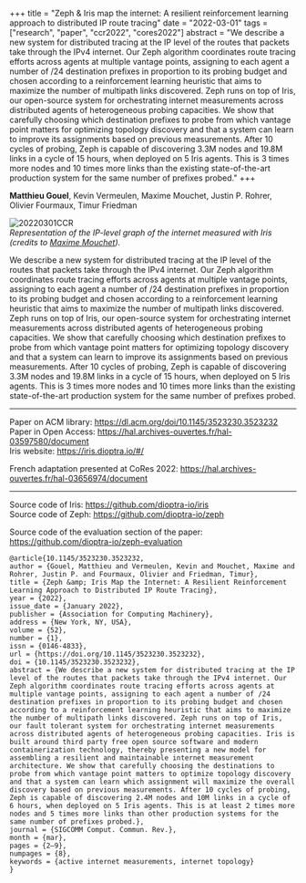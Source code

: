 +++
title = "Zeph & Iris map the internet: A resilient reinforcement learning approach to distributed IP route tracing"
date = "2022-03-01"
tags = ["research", "paper", "ccr2022", "cores2022"]
abstract  = "We describe a new system for distributed tracing at the IP level of the routes that packets take through the IPv4 internet. Our Zeph algorithm coordinates route tracing efforts across agents at multiple vantage points, assigning to each agent a number of /24 destination prefixes in proportion to its probing budget and chosen according to a reinforcement learning heuristic that aims to maximize the number of multipath links discovered. Zeph runs on top of Iris, our open-source system for orchestrating internet measurements across distributed agents of heterogeneous probing capacities. We show that carefully choosing which destination prefixes to probe from which vantage point matters for optimizing topology discovery and that a system can learn to improve its assignments based on previous measurements. After 10 cycles of probing, Zeph is capable of discovering 3.3M nodes and 19.8M links in a cycle of 15 hours, when deployed on 5 Iris agents. This is 3 times more nodes and 10 times more links than the existing state-of-the-art production system for the same number of prefixes probed."
+++

**Matthieu Gouel**, Kevin Vermeulen, Maxime Mouchet, Justin P. Rohrer, Olivier Fourmaux, Timur Friedman

![20220301CCR](/img/20220301CCR.png)  
*Representation of the IP-level graph of the internet measured with Iris (credits to [Maxime Mouchet](https://www.maxmouchet.com)).*

We describe a new system for distributed tracing at the IP level of the routes that packets take through the IPv4 internet. Our Zeph algorithm coordinates route tracing efforts across agents at multiple vantage points, assigning to each agent a number of /24 destination prefixes in proportion to its probing budget and chosen according to a reinforcement learning heuristic that aims to maximize the number of multipath links discovered. Zeph runs on top of Iris, our open-source system for orchestrating internet measurements across distributed agents of heterogeneous probing capacities. We show that carefully choosing which destination prefixes to probe from which vantage point matters for optimizing topology discovery and that a system can learn to improve its assignments based on previous measurements. After 10 cycles of probing, Zeph is capable of discovering 3.3M nodes and 19.8M links in a cycle of 15 hours, when deployed on 5 Iris agents. This is 3 times more nodes and 10 times more links than the existing state-of-the-art production system for the same number of prefixes probed.

---

Paper on ACM library: https://dl.acm.org/doi/10.1145/3523230.3523232  
Paper in Open Access: https://hal.archives-ouvertes.fr/hal-03597580/document  
Iris website: https://iris.dioptra.io/#/

French adaptation presented at CoRes 2022: https://hal.archives-ouvertes.fr/hal-03656974/document

---

Source code of Iris: https://github.com/dioptra-io/iris  
Source code of Zeph: https://github.com/dioptra-io/zeph

Source code of the evaluation section of the paper: https://github.com/dioptra-io/zeph-evaluation

```
@article{10.1145/3523230.3523232,
author = {Gouel, Matthieu and Vermeulen, Kevin and Mouchet, Maxime and Rohrer, Justin P. and Fourmaux, Olivier and Friedman, Timur},
title = {Zeph &amp; Iris Map the Internet: A Resilient Reinforcement Learning Approach to Distributed IP Route Tracing},
year = {2022},
issue_date = {January 2022},
publisher = {Association for Computing Machinery},
address = {New York, NY, USA},
volume = {52},
number = {1},
issn = {0146-4833},
url = {https://doi.org/10.1145/3523230.3523232},
doi = {10.1145/3523230.3523232},
abstract = {We describe a new system for distributed tracing at the IP level of the routes that packets take through the IPv4 internet. Our Zeph algorithm coordinates route tracing efforts across agents at multiple vantage points, assigning to each agent a number of /24 destination prefixes in proportion to its probing budget and chosen according to a reinforcement learning heuristic that aims to maximize the number of multipath links discovered. Zeph runs on top of Iris, our fault tolerant system for orchestrating internet measurements across distributed agents of heterogeneous probing capacities. Iris is built around third party free open source software and modern containerization technology, thereby presenting a new model for assembling a resilient and maintainable internet measurement architecture. We show that carefully choosing the destinations to probe from which vantage point matters to optimize topology discovery and that a system can learn which assignment will maximize the overall discovery based on previous measurements. After 10 cycles of probing, Zeph is capable of discovering 2.4M nodes and 10M links in a cycle of 6 hours, when deployed on 5 Iris agents. This is at least 2 times more nodes and 5 times more links than other production systems for the same number of prefixes probed.},
journal = {SIGCOMM Comput. Commun. Rev.},
month = {mar},
pages = {2–9},
numpages = {8},
keywords = {active internet measurements, internet topology}
}
```
